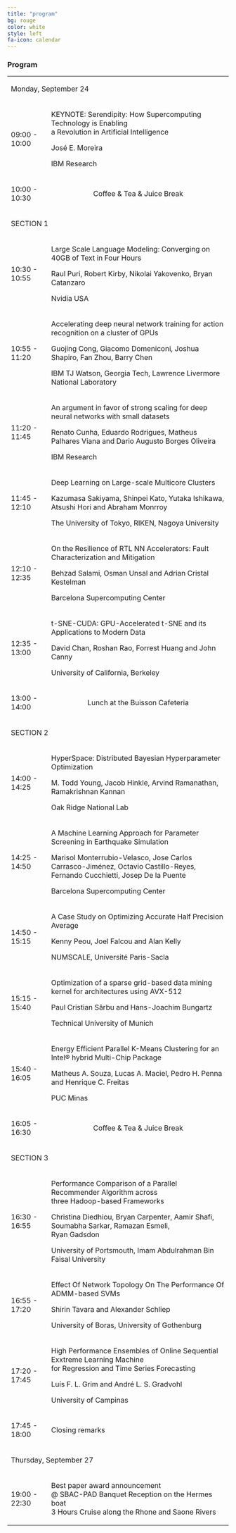 ```yaml
---
title: "program"
bg: rouge
color: white
style: left
fa-icon: calendar
---
```


<h3 id="papers">Program</h3>

<table id="xxtable">
<tr id="xxtr"><td id="xxtd" colspan="2"><p id="xxhead1">Monday, September 24</p></td></tr>

<tr id="xxtr"><td id="xxtd"><p id="xxp">09:00 - 10:00</p> </td><td id="xxtd"> <p id="xxbold">KEYNOTE: Serendipity: How Supercomputing Technology is Enabling<br/>a Revolution in Artificial Intelligence</p><p id="xxit">José E. Moreira</p><p id="xxp">IBM Research</p></td></tr>

<tr id="xxtr"><td id="xxtd"><p id="xxp">10:00 - 10:30</p> </td><td id="xxtd"><center> <p id="xxp">Coffee & Tea & Juice Break</p></center></td></tr>

<tr id="xxtr"><td id="xxtd" colspan="2"><p id="xxhead2">SECTION 1</p></td></tr>
<tr id="xxtr"><td id="xxtd"><p id="xxp">10:30 - 10:55</p> </td><td id="xxtd"> <p id="xxbold">Large Scale Language Modeling: Converging on 40GB of Text in Four Hours</p><p id="xxit">Raul Puri, Robert Kirby, Nikolai Yakovenko, Bryan Catanzaro</p><p id="xxp">Nvidia USA</p></td></tr>
<tr id="xxtr"><td id="xxtd"><p id="xxp">10:55 - 11:20</p> </td><td id="xxtd"> <p id="xxbold">Accelerating deep neural network training for action recognition on a cluster of GPUs</p><p id="xxit">Guojing Cong, Giacomo Domeniconi, Joshua Shapiro, Fan Zhou, Barry Chen</p><p id="xxp">IBM TJ Watson, Georgia Tech, Lawrence Livermore National Laboratory</p></td></tr>
<tr id="xxtr"><td id="xxtd"><p id="xxp">11:20 - 11:45</p> </td><td id="xxtd"> <p id="xxbold">An argument in favor of strong scaling for deep neural networks with small datasets</p><p id="xxit">Renato Cunha, Eduardo Rodrigues, Matheus Palhares Viana and Dario Augusto Borges Oliveira</p><p id="xxp">IBM Research</p></td></tr>
<tr id="xxtr"><td id="xxtd"><p id="xxp">11:45 - 12:10</p> </td><td id="xxtd"> <p id="xxbold">Deep Learning on Large-scale Multicore Clusters</p><p id="xxit">Kazumasa Sakiyama, Shinpei Kato, Yutaka Ishikawa, Atsushi Hori and Abraham Monrroy</p><p id="xxp">The University of Tokyo, RIKEN, Nagoya University</p></td></tr>
<tr id="xxtr"><td id="xxtd"><p id="xxp">12:10 - 12:35</p> </td><td id="xxtd"> <p id="xxbold">On the Resilience of RTL NN Accelerators: Fault Characterization and Mitigation</p><p id="xxit">Behzad Salami, Osman Unsal and Adrian Cristal Kestelman</p><p id="xxp">Barcelona Supercomputing Center</p></td></tr>
<tr id="xxtr"><td id="xxtd"><p id="xxp">12:35 - 13:00</p> </td><td id="xxtd"> <p id="xxbold">t-SNE-CUDA: GPU-Accelerated t-SNE and its Applications to Modern Data</p><p id="xxit">David Chan, Roshan Rao, Forrest Huang and John Canny</p><p id="xxp">University of California, Berkeley</p></td></tr>

<tr id="xxtr"><td id="xxtd"><p id="xxp">13:00 - 14:00</p> </td><td id="xxtd"><center> <p id="xxp">Lunch at the Buisson Cafeteria</p></center></td></tr>

<tr id="xxtr"><td id="xxtd" colspan="2"><p id="xxhead2">SECTION 2</p></td></tr>
<tr id="xxtr"><td id="xxtd"><p id="xxp">14:00 - 14:25</p> </td><td id="xxtd"> <p id="xxbold">HyperSpace: Distributed Bayesian Hyperparameter Optimization</p><p id="xxit">M. Todd Young, Jacob Hinkle, Arvind Ramanathan, Ramakrishnan Kannan</p><p id="xxp">Oak Ridge National Lab</p></td></tr>
<tr id="xxtr"><td id="xxtd"><p id="xxp">14:25 - 14:50</p> </td><td id="xxtd"> <p id="xxbold">A Machine Learning Approach for Parameter Screening in Earthquake Simulation</p><p id="xxit">Marisol Monterrubio-Velasco, Jose Carlos Carrasco-Jiménez, Octavio Castillo-Reyes,<br/>Fernando Cucchietti, Josep De la Puente</p><p id="xxp">Barcelona Supercomputing Center</p></td></tr>
<tr id="xxtr"><td id="xxtd"><p id="xxp">14:50 - 15:15</p> </td><td id="xxtd"> <p id="xxbold">A Case Study on Optimizing Accurate Half Precision Average</p><p id="xxit">Kenny Peou, Joel Falcou and Alan Kelly</p><p id="xxp">NUMSCALE, Université Paris-Sacla</p></td></tr>
<tr id="xxtr"><td id="xxtd"><p id="xxp">15:15 - 15:40</p> </td><td id="xxtd"> <p id="xxbold">Optimization of a sparse grid-based data mining kernel for architectures using AVX-512</p><p id="xxit">Paul Cristian Sârbu and Hans-Joachim Bungartz</p><p id="xxp">Technical University of Munich</p></td></tr>
<tr id="xxtr"><td id="xxtd"><p id="xxp">15:40 - 16:05</p> </td><td id="xxtd"> <p id="xxbold">Energy Efficient Parallel K-Means Clustering for an Intel® hybrid Multi-Chip Package</p><p id="xxit">Matheus A. Souza, Lucas A. Maciel, Pedro H. Penna and Henrique C. Freitas</p><p id="xxp">PUC Minas</p></td></tr>

<tr id="xxtr"><td id="xxtd"><p id="xxp">16:05 - 16:30</p> </td><td id="xxtd"><center> <p id="xxp">Coffee & Tea & Juice Break</p></center></td></tr>

<tr id="xxtr"><td id="xxtd" colspan="2"><p id="xxhead2">SECTION 3 </p></td></tr>
<tr id="xxtr"><td id="xxtd"><p id="xxp">16:30 - 16:55</p> </td><td id="xxtd"> <p id="xxbold">Performance Comparison of a Parallel Recommender Algorithm across<br/>three Hadoop-based Frameworks</p><p id="xxit">Christina Diedhiou, Bryan Carpenter, Aamir Shafi, Soumabha Sarkar, Ramazan Esmeli,<br/>Ryan Gadsdon</p><p id="xxp">University of Portsmouth, Imam Abdulrahman Bin Faisal University</p></td></tr>
<tr id="xxtr"><td id="xxtd"><p id="xxp">16:55 - 17:20</p> </td><td id="xxtd"> <p id="xxbold">Effect Of Network Topology On The Performance Of ADMM-based SVMs</p><p id="xxit">Shirin Tavara and Alexander Schliep</p><p id="xxp">University of Boras, University of Gothenburg</p></td></tr>
<tr id="xxtr"><td id="xxtd"><p id="xxp">17:20 - 17:45</p> </td><td id="xxtd"> <p id="xxbold">High Performance Ensembles of Online Sequential Exxtreme Learning Machine<br/>for Regression and Time Series Forecasting</p><p id="xxit">Luís F. L. Grim and André L. S. Gradvohl</p><p id="xxp">University of Campinas</p></td></tr>

<tr id="xxtr"><td id="xxtd"><p id="xxp">17:45 - 18:00</p> </td><td id="xxtd"><p id="xxbold">Closing remarks</p></td></tr>

<tr id="xxtr"><td id="xxtd" colspan="2"><p id="xxhead1">Thursday, September 27</p></td></tr>

<tr id="xxtr"><td id="xxtd"><p id="xxp">19:00 - 22:30</p> </td><td id="xxtd"> <p id="xxbold">Best paper award announcement <br/>@ SBAC-PAD Banquet Reception on the Hermes boat <br/>3 Hours Cruise along the Rhone and Saone Rivers</p></td></tr>

</table>

